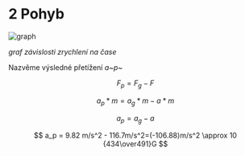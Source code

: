 # 2 Pohyb

![graph](F:\Projects\Biomechanics\2\graph.png)

*graf závislosti zrychlení na čase*

Nazvěme výsledné přetížení *a~p~* 

$$ F_p = F_g - F $$

$$ a_p*m = a_g*m - a*m $$

$$ a_p = a_g-a $$

$$ a_p = 9.82 m/s^2 - 116.7m/s^2=(-106.88)m/s^2 \approx 10 {434\over491}G $$